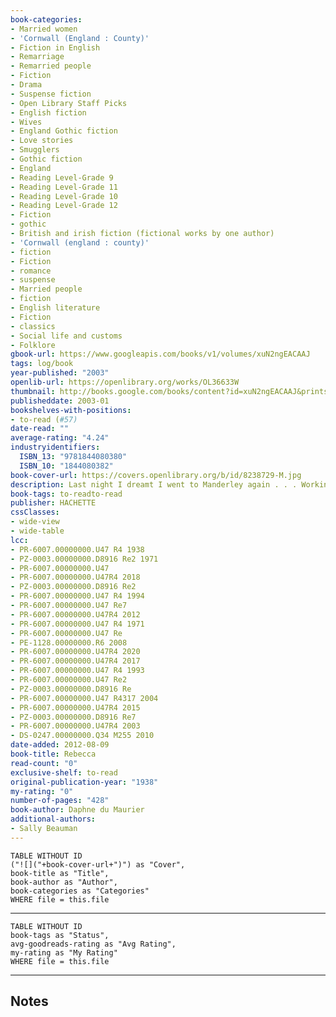 ```yaml
---
book-categories:
- Married women
- 'Cornwall (England : County)'
- Fiction in English
- Remarriage
- Remarried people
- Fiction
- Drama
- Suspense fiction
- Open Library Staff Picks
- English fiction
- Wives
- England Gothic fiction
- Love stories
- Smugglers
- Gothic fiction
- England
- Reading Level-Grade 9
- Reading Level-Grade 11
- Reading Level-Grade 10
- Reading Level-Grade 12
- Fiction
- gothic
- British and irish fiction (fictional works by one author)
- 'Cornwall (england : county)'
- fiction
- Fiction
- romance
- suspense
- Married people
- fiction
- English literature
- Fiction
- classics
- Social life and customs
- Folklore
gbook-url: https://www.googleapis.com/books/v1/volumes/xuN2ngEACAAJ
tags: log/book
year-published: "2003"
openlib-url: https://openlibrary.org/works/OL36633W
thumbnail: http://books.google.com/books/content?id=xuN2ngEACAAJ&printsec=frontcover&img=1&zoom=1&source=gbs_api
publisheddate: 2003-01
bookshelves-with-positions:
- to-read (#57)
date-read: ""
average-rating: "4.24"
industryidentifiers:
  ISBN_13: "9781844080380"
  ISBN_10: "1844080382"
book-cover-url: https://covers.openlibrary.org/b/id/8238729-M.jpg
description: Last night I dreamt I went to Manderley again . . . Working as a lady's companion, the heroine of Rebecca learns her place. Life begins to look very bleak until, on a trip to the South of France, she meets Maxim de Winter, a handsome widower whose sudden proposal of marriage takes her by surprise. She accepts, but whisked from glamorous Monte Carlo to the ominous and brooding Manderley, the new Mrs de Winter finds Max a changed man. And the memory of his dead wife Rebecca is forever kept alive by the forbidding Mrs Danvers . . . Not since Jane Eyre has a heroine faced such difficulty with the Other Woman. An international bestseller that has never gone out of print, Rebecca is the haunting story of a young girl consumed by love and the struggle to find her identity.
book-tags: to-readto-read
publisher: HACHETTE
cssClasses:
- wide-view
- wide-table
lcc:
- PR-6007.00000000.U47 R4 1938
- PZ-0003.00000000.D8916 Re2 1971
- PR-6007.00000000.U47
- PR-6007.00000000.U47R4 2018
- PZ-0003.00000000.D8916 Re2
- PR-6007.00000000.U47 R4 1994
- PR-6007.00000000.U47 Re7
- PR-6007.00000000.U47R4 2012
- PR-6007.00000000.U47 R4 1971
- PR-6007.00000000.U47 Re
- PE-1128.00000000.R6 2008
- PR-6007.00000000.U47R4 2020
- PR-6007.00000000.U47R4 2017
- PR-6007.00000000.U47 R4 1993
- PR-6007.00000000.U47 Re2
- PZ-0003.00000000.D8916 Re
- PR-6007.00000000.U47 R4317 2004
- PR-6007.00000000.U47R4 2015
- PZ-0003.00000000.D8916 Re7
- PR-6007.00000000.U47R4 2003
- DS-0247.00000000.Q34 M255 2010
date-added: 2012-08-09
book-title: Rebecca
read-count: "0"
exclusive-shelf: to-read
original-publication-year: "1938"
my-rating: "0"
number-of-pages: "428"
book-author: Daphne du Maurier
additional-authors:
- Sally Beauman
---
```


```dataview
TABLE WITHOUT ID
("![]("+book-cover-url+")") as "Cover",
book-title as "Title",
book-author as "Author",
book-categories as "Categories"
WHERE file = this.file
```
---
```dataview
TABLE WITHOUT ID
book-tags as "Status",
avg-goodreads-rating as "Avg Rating",
my-rating as "My Rating"
WHERE file = this.file
```
---
## Notes



